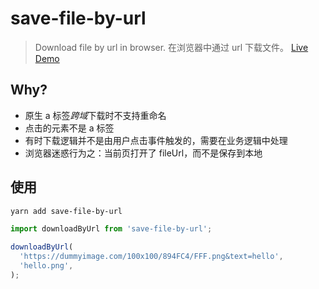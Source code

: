 # save-file-by-url

> Download file by url in browser.
> 在浏览器中通过 url 下载文件。
> [Live Demo](https://bowencool.github.io/download-by-url/)

## Why?

- 原生 a 标签*跨域*下载时不支持重命名
- 点击的元素不是 a 标签
- 有时下载逻辑并不是由用户点击事件触发的，需要在业务逻辑中处理
- 浏览器迷惑行为之：当前页打开了 fileUrl，而不是保存到本地

## 使用

```sh
yarn add save-file-by-url
```

```ts
import downloadByUrl from 'save-file-by-url';

downloadByUrl(
  'https://dummyimage.com/100x100/894FC4/FFF.png&text=hello',
  'hello.png',
);
```
